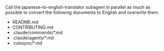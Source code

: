 Call the japanese-to-english-translator subagent in parallel as much as possible to convert the following documents to English and overwrite them.

- README.md
- CONTRIBUTING.md
- .claude/commands/*.md
- .claude/agents/*.md
- .rulesync/*.md
